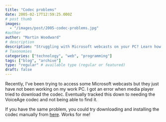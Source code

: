 ```yaml
---
title: "Codec problems"
date: 2005-02-17T12:59:25.000Z
# post thumb
images:
  - "/images/post/2005-codec-problems.jpg"
#author
author: "Martin Woodward"
# description
description: "Struggling with Microsoft webcasts on your PC? Learn how to manually download the VoiceAge codec to resolve playback issues."
# Taxonomies
categories: ["technology", "web", "programming"]
tags: ["blog", "archive"]
type: "regular" # available type (regular or featured)
draft: false
---
```

Recently, I've been trying to access some Microsoft webcasts but they just have not been working on my work PC.  I got an error when media player tried to download the codec.  Eventually tracked this down to needing the VoiceAge codec and not being able to find it.

If you have the same problem, you could try downloading and installing the codec manually from [here](http://www.voiceage.com/codecsite/media/acelpacm.exe).  Works for me!